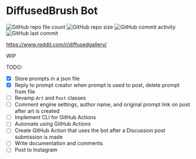 # DiffusedBrush Bot

![GitHub repo file count](https://img.shields.io/github/directory-file-count/anthonytoyco/diffusedbrush-bot)
![GitHub repo size](https://img.shields.io/github/repo-size/anthonytoyco/diffusedbrush-bot)
![GitHub commit activity](https://img.shields.io/github/commit-activity/w/anthonytoyco/diffusedbrush-bot)
![GitHub last commit](https://img.shields.io/github/last-commit/anthonytoyco/diffusedbrush-bot)

https://www.reddit.com/r/diffusedgallery/

WIP

TODO:

- [x] Store prompts in a json file
- [x] Reply to prompt creator when prompt is used to post, delete prompt from file
- [ ] Revamp `Art` and `Post` classes
- [ ] Comment engine settings, author name, and original prompt link on post after art is created
- [ ] Implement CLI for GitHub Actions
- [ ] Automate using GitHub Actions
- [ ] Create GitHub Action that uses the bot after a Discussion post submission is made
- [ ] Write documentation and comments
- [ ] Post to Instagram
